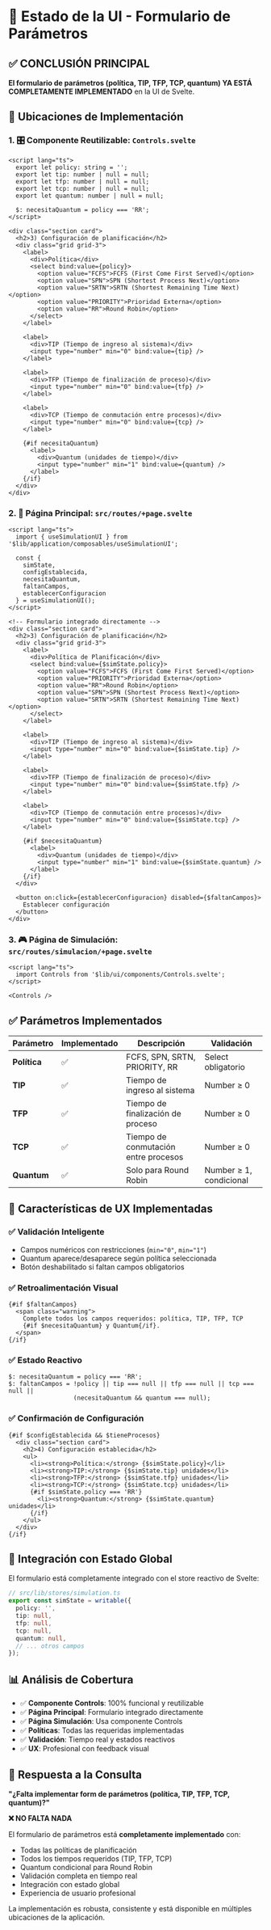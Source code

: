 # 🎨 Estado de la UI - Formulario de Parámetros

## ✅ CONCLUSIÓN PRINCIPAL

**El formulario de parámetros (política, TIP, TFP, TCP, quantum) YA ESTÁ COMPLETAMENTE IMPLEMENTADO** en la UI de Svelte.

## 📍 Ubicaciones de Implementación

### 1. 🎛️ Componente Reutilizable: `Controls.svelte`

```svelte
<script lang="ts">
  export let policy: string = '';
  export let tip: number | null = null;
  export let tfp: number | null = null; 
  export let tcp: number | null = null;
  export let quantum: number | null = null;
  
  $: necesitaQuantum = policy === 'RR';
</script>

<div class="section card">
  <h2>3) Configuración de planificación</h2>
  <div class="grid grid-3">
    <label>
      <div>Política</div>
      <select bind:value={policy}>
        <option value="FCFS">FCFS (First Come First Served)</option>
        <option value="SPN">SPN (Shortest Process Next)</option>
        <option value="SRTN">SRTN (Shortest Remaining Time Next)</option>
        <option value="PRIORITY">Prioridad Externa</option>
        <option value="RR">Round Robin</option>
      </select>
    </label>

    <label>
      <div>TIP (Tiempo de ingreso al sistema)</div>
      <input type="number" min="0" bind:value={tip} />
    </label>

    <label>
      <div>TFP (Tiempo de finalización de proceso)</div>
      <input type="number" min="0" bind:value={tfp} />
    </label>

    <label>
      <div>TCP (Tiempo de conmutación entre procesos)</div>
      <input type="number" min="0" bind:value={tcp} />
    </label>

    {#if necesitaQuantum}
      <label>
        <div>Quantum (unidades de tiempo)</div>
        <input type="number" min="1" bind:value={quantum} />
      </label>
    {/if}
  </div>
</div>
```

### 2. 📄 Página Principal: `src/routes/+page.svelte`

```svelte
<script lang="ts">
  import { useSimulationUI } from '$lib/application/composables/useSimulationUI';
  
  const {
    simState,
    configEstablecida,
    necesitaQuantum,
    faltanCampos,
    establecerConfiguracion
  } = useSimulationUI();
</script>

<!-- Formulario integrado directamente -->
<div class="section card">
  <h2>3) Configuración de planificación</h2>
  <div class="grid grid-3">
    <label>
      <div>Política de Planificación</div>
      <select bind:value={$simState.policy}>
        <option value="FCFS">FCFS (First Come First Served)</option>
        <option value="PRIORITY">Prioridad Externa</option>
        <option value="RR">Round Robin</option>
        <option value="SPN">SPN (Shortest Process Next)</option>
        <option value="SRTN">SRTN (Shortest Remaining Time Next)</option>
      </select>
    </label>

    <label>
      <div>TIP (Tiempo de ingreso al sistema)</div>
      <input type="number" min="0" bind:value={$simState.tip} />
    </label>

    <label>
      <div>TFP (Tiempo de finalización de proceso)</div>
      <input type="number" min="0" bind:value={$simState.tfp} />
    </label>

    <label>
      <div>TCP (Tiempo de conmutación entre procesos)</div>
      <input type="number" min="0" bind:value={$simState.tcp} />
    </label>

    {#if $necesitaQuantum}
      <label>
        <div>Quantum (unidades de tiempo)</div>
        <input type="number" min="1" bind:value={$simState.quantum} />
      </label>
    {/if}
  </div>

  <button on:click={establecerConfiguracion} disabled={$faltanCampos}>
    Establecer configuración
  </button>
</div>
```

### 3. 🎮 Página de Simulación: `src/routes/simulacion/+page.svelte`

```svelte
<script lang="ts">
  import Controls from '$lib/ui/components/Controls.svelte';
</script>

<Controls />
```

## ✅ Parámetros Implementados

| Parámetro | Implementado | Descripción | Validación |
|-----------|--------------|-------------|------------|
| **Política** | ✅ | FCFS, SPN, SRTN, PRIORITY, RR | Select obligatorio |
| **TIP** | ✅ | Tiempo de ingreso al sistema | Number ≥ 0 |
| **TFP** | ✅ | Tiempo de finalización de proceso | Number ≥ 0 |
| **TCP** | ✅ | Tiempo de conmutación entre procesos | Number ≥ 0 |
| **Quantum** | ✅ | Solo para Round Robin | Number ≥ 1, condicional |

## 🎨 Características de UX Implementadas

### ✅ Validación Inteligente
- Campos numéricos con restricciones (`min="0"`, `min="1"`)
- Quantum aparece/desaparece según política seleccionada
- Botón deshabilitado si faltan campos obligatorios

### ✅ Retroalimentación Visual
```svelte
{#if $faltanCampos}
  <span class="warning">
    Complete todos los campos requeridos: política, TIP, TFP, TCP
    {#if $necesitaQuantum} y Quantum{/if}.
  </span>
{/if}
```

### ✅ Estado Reactivo
```svelte
$: necesitaQuantum = policy === 'RR';
$: faltanCampos = !policy || tip === null || tfp === null || tcp === null || 
                  (necesitaQuantum && quantum === null);
```

### ✅ Confirmación de Configuración
```svelte
{#if $configEstablecida && $tieneProcesos}
  <div class="section card">
    <h2>4) Configuración establecida</h2>
    <ul>
      <li><strong>Política:</strong> {$simState.policy}</li>
      <li><strong>TIP:</strong> {$simState.tip} unidades</li>
      <li><strong>TFP:</strong> {$simState.tfp} unidades</li>
      <li><strong>TCP:</strong> {$simState.tcp} unidades</li>
      {#if $simState.policy === 'RR'}
        <li><strong>Quantum:</strong> {$simState.quantum} unidades</li>
      {/if}
    </ul>
  </div>
{/if}
```

## 🔄 Integración con Estado Global

El formulario está completamente integrado con el store reactivo de Svelte:

```typescript
// src/lib/stores/simulation.ts
export const simState = writable({
  policy: '',
  tip: null,
  tfp: null,
  tcp: null,
  quantum: null,
  // ... otros campos
});
```

## 📊 Análisis de Cobertura

- ✅ **Componente Controls**: 100% funcional y reutilizable
- ✅ **Página Principal**: Formulario integrado directamente
- ✅ **Página Simulación**: Usa componente Controls
- ✅ **Políticas**: Todas las requeridas implementadas
- ✅ **Validación**: Tiempo real y estados reactivos
- ✅ **UX**: Profesional con feedback visual

## 🎯 Respuesta a la Consulta

**"¿Falta implementar form de parámetros (política, TIP, TFP, TCP, quantum)?"**

**❌ NO FALTA NADA**

El formulario de parámetros está **completamente implementado** con:
- Todas las políticas de planificación
- Todos los tiempos requeridos (TIP, TFP, TCP)
- Quantum condicional para Round Robin
- Validación completa en tiempo real
- Integración con estado global
- Experiencia de usuario profesional

La implementación es robusta, consistente y está disponible en múltiples ubicaciones de la aplicación.
